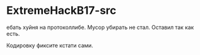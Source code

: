 # ExtremeHackB17-src
ебать хуйня на протоколлибе.
Мусор убирать не стал. Оставил так как есть.

Кодировку фиксите кстати сами.
